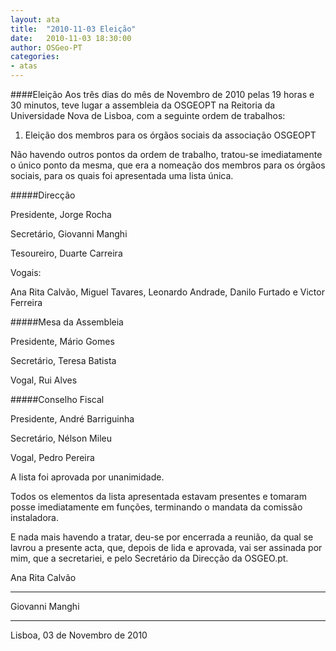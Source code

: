 ```yaml
---
layout: ata
title:  "2010-11-03 Eleição"
date:   2010-11-03 18:30:00
author: OSGeo-PT
categories:
- atas
---
```

####Eleição
Aos três dias do mês de Novembro de 2010 pelas 19 horas e 30 minutos, teve lugar a assembleia da OSGEOPT na Reitoria da Universidade Nova de Lisboa, com a seguinte ordem de trabalhos:

1. Eleição dos membros para os órgãos sociais da associação OSGEOPT

Não havendo outros pontos da ordem de trabalho, tratou-se imediatamente o único ponto da mesma, que era a nomeação dos membros para os órgãos sociais, para os quais foi apresentada uma lista única. <!--more-->

#####Direcção

Presidente, Jorge Rocha

Secretário, Giovanni Manghi

Tesoureiro, Duarte Carreira

Vogais:

Ana Rita Calvão, Miguel Tavares, Leonardo Andrade, Danilo Furtado e Victor Ferreira

#####Mesa da Assembleia

Presidente, Mário Gomes

Secretário, Teresa Batista

Vogal, Rui Alves

#####Conselho Fiscal

Presidente, André Barriguinha

Secretário, Nélson Mileu

Vogal, Pedro Pereira

A lista foi aprovada por unanimidade.

Todos os elementos da lista apresentada estavam presentes e tomaram posse imediatamente em funções, terminando o mandata da comissão instaladora.

E nada mais havendo a tratar, deu-se por encerrada a reunião, da qual se lavrou a presente acta, que, depois de lida e aprovada, vai ser assinada por mim, que a secretariei, e pelo Secretário da Direcção da OSGEO.pt.

Ana Rita Calvão

___________________________

Giovanni Manghi

___________________________

Lisboa, 03 de Novembro de 2010

